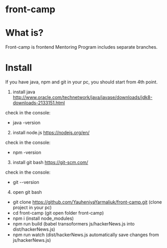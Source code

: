 # front-camp
# What is?
Front-camp is frontend Mentoring Program includes separate branches.
# Install 
  If you have java, npm and git in your pc, you should start from 4th point.

1) install java http://www.oracle.com/technetwork/java/javase/downloads/jdk8-downloads-2133151.html
 
  check in the console: 
 * java -version

2) install node.js https://nodejs.org/en/

  check in the console: 
* npm -version

3) install git bash https://git-scm.com/


  check in the console: 
* git --version 

4) open git bash
* git clone https://github.com/YauheniyaYarmaliuk/front-camp.git (clone project in your pc)
* cd front-camp (git open folder front-camp)
* npm i (install node_modules)
* npm run build (babel transoformers js/hackerNews.js into dist/hackerNews.js) 
* npm run watch (dist/hackerNews.js automatically save changes from js/hackerNews.js)
    
